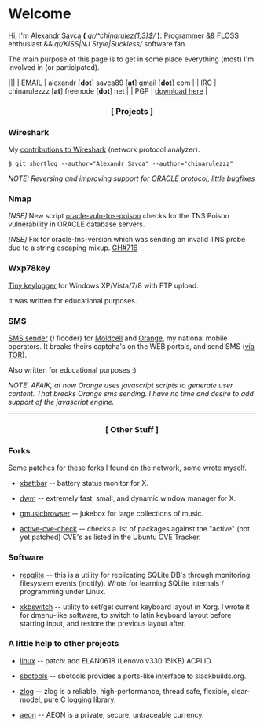 # Welcome

Hi, I'm Alexandr Savca **(** *qr/^chinarulez{1,3}$/* **)**.
Programmer && FLOSS enthusiast && *qr/KISS|NJ Style|Suckless/* software fan.

The main purpose of this page is to get in some place everything (most) I'm involved in (or participated).

|||
| EMAIL | alexandr [**dot**] savca89 [**at**] gmail [**dot**] com	|
| IRC   | chinarulezzz [**at**] freenode [**dot**] net			|
| PGP   | [download here](https://raw.githubusercontent.com/chinarulezzz/chinarulezzz.github.io/master/assets/pgp-key.asc) |


### <center> [ Projects ] </center>

### Wireshark

My [contributions to Wireshark](https://code.wireshark.org/review/gitweb?p=wireshark.git&a=search&h=HEAD&st=author&s=chinarulezzz%7CAlexandr.Savca&sr=1) (network protocol analyzer).

`$ git shortlog --author="Alexandr Savca" --author="chinarulezzz"`

*NOTE: Reversing and improving support for ORACLE protocol, little bugfixes*

### Nmap

*[NSE]* New script [oracle-vuln-tns-poison](https://github.com/chinarulezzz/nmap/commit/a4ca35482aca2011b92a5b3264a3a60cefd895a6) checks for the TNS Poison vulnerability in ORACLE database servers.

*[NSE]* Fix for oracle-tns-version which was sending an invalid TNS probe due to a string escaping mixup. [GH#716](https://github.com/nmap/nmap/commit/b30c304a2dc440f17c9a3a25061fae5730492ada)

### Wxp78key

[Tiny keylogger](https://github.com/chinarulezzz/wxp78key) for Windows XP/Vista/7/8 with FTP upload.

It was written for educational purposes.

### SMS

[SMS sender](https://github.com/chinarulezzz/sms) (**!** flooder) for [Moldcell](http://www.moldcell.md/) and [Orange](https://www.orange.md/), my national mobile operators.  It breaks theirs captcha's on the WEB portals, and send SMS ([via TOR](https://www.torproject.org/)).

Also written for educational purposes :)

*NOTE: AFAIK, at now Orange uses javascript scripts to generate user content. That breaks Orange sms sending.  I have no time and desire to add support of the javascript engine.*


___


### <center> [ Other Stuff ] </center>

### Forks

Some patches for these forks I found on the network, some wrote myself.

* [xbattbar](https://github.com/chinarulezzz/xbattbar) -- battery status monitor for X.

* [dwm](https://github.com/chinarulezzz/dwm-6.0) -- extremely fast, small, and dynamic window manager for X.

* [gmusicbrowser](https://github.com/chinarulezzz/gmusicbrowser-crz) -- jukebox for large collections of music.

* [active-cve-check](https://github.com/chinarulezzz/active-cve-check) -- checks a list of packages against the "active" (not yet patched) CVE's as listed in the Ubuntu CVE Tracker.

### Software

* [repqlite](https://github.com/chinarulezzz/repqlite) -- this is a utility for replicating SQLite DB's through monitoring filesystem events (inotify).  Wrote for learning SQLite internals / programming under Linux.

* [xkbswitch](https://github.com/chinarulezzz/xkbswitch) -- utility to set/get current keyboard layout in Xorg.  I wrote it for dmenu-like software, to switch to latin keyboard layout before starting input, and restore the previous layout after.

### A little help to other projects

* [linux](https://patchwork.kernel.org/patch/10476603/) -- patch: add ELAN0618 (Lenovo v330 15IKB) ACPI ID.

* [sbotools](https://github.com/pink-mist/sbotools/pulls?utf8=%E2%9C%93&q=author%3Achinarulezzz) -- sbotools provides a ports-like interface to slackbuilds.org.

* [zlog](https://github.com/HardySimpson/zlog/pull/106/commits) -- zlog is a reliable, high-performance, thread safe, flexible, clear-model, pure C logging library.

* [aeon](https://github.com/aeonix/aeon/pull/109/commits/612ed013f0b774e2e4cd8694db1ec7c06154734f) -- AEON is a private, secure, untraceable currency.

